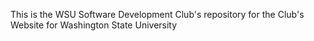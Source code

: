 This is the WSU Software Development Club's repository for the Club's Website for Washington State University
